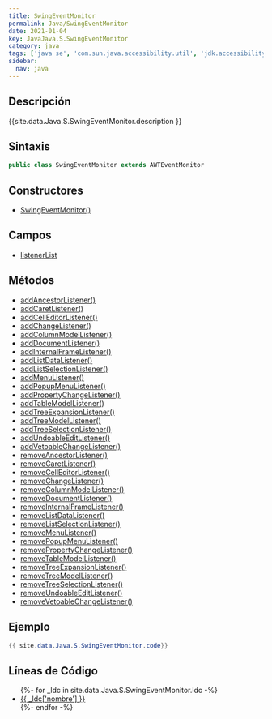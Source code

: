 ```yaml
---
title: SwingEventMonitor
permalink: Java/SwingEventMonitor
date: 2021-01-04
key: JavaJava.S.SwingEventMonitor
category: java
tags: ['java se', 'com.sun.java.accessibility.util', 'jdk.accessibility', 'clase java', 'Java 1.0']
sidebar: 
  nav: java
---
```


## Descripción
{{site.data.Java.S.SwingEventMonitor.description }}

## Sintaxis
~~~java
public class SwingEventMonitor extends AWTEventMonitor
~~~

## Constructores
* [SwingEventMonitor()](/Java/SwingEventMonitor/SwingEventMonitor/)

## Campos
* [listenerList](/Java/SwingEventMonitor/listenerList)

## Métodos
* [addAncestorListener()](/Java/SwingEventMonitor/addAncestorListener)
* [addCaretListener()](/Java/SwingEventMonitor/addCaretListener)
* [addCellEditorListener()](/Java/SwingEventMonitor/addCellEditorListener)
* [addChangeListener()](/Java/SwingEventMonitor/addChangeListener)
* [addColumnModelListener()](/Java/SwingEventMonitor/addColumnModelListener)
* [addDocumentListener()](/Java/SwingEventMonitor/addDocumentListener)
* [addInternalFrameListener()](/Java/SwingEventMonitor/addInternalFrameListener)
* [addListDataListener()](/Java/SwingEventMonitor/addListDataListener)
* [addListSelectionListener()](/Java/SwingEventMonitor/addListSelectionListener)
* [addMenuListener()](/Java/SwingEventMonitor/addMenuListener)
* [addPopupMenuListener()](/Java/SwingEventMonitor/addPopupMenuListener)
* [addPropertyChangeListener()](/Java/SwingEventMonitor/addPropertyChangeListener)
* [addTableModelListener()](/Java/SwingEventMonitor/addTableModelListener)
* [addTreeExpansionListener()](/Java/SwingEventMonitor/addTreeExpansionListener)
* [addTreeModelListener()](/Java/SwingEventMonitor/addTreeModelListener)
* [addTreeSelectionListener()](/Java/SwingEventMonitor/addTreeSelectionListener)
* [addUndoableEditListener()](/Java/SwingEventMonitor/addUndoableEditListener)
* [addVetoableChangeListener()](/Java/SwingEventMonitor/addVetoableChangeListener)
* [removeAncestorListener()](/Java/SwingEventMonitor/removeAncestorListener)
* [removeCaretListener()](/Java/SwingEventMonitor/removeCaretListener)
* [removeCellEditorListener()](/Java/SwingEventMonitor/removeCellEditorListener)
* [removeChangeListener()](/Java/SwingEventMonitor/removeChangeListener)
* [removeColumnModelListener()](/Java/SwingEventMonitor/removeColumnModelListener)
* [removeDocumentListener()](/Java/SwingEventMonitor/removeDocumentListener)
* [removeInternalFrameListener()](/Java/SwingEventMonitor/removeInternalFrameListener)
* [removeListDataListener()](/Java/SwingEventMonitor/removeListDataListener)
* [removeListSelectionListener()](/Java/SwingEventMonitor/removeListSelectionListener)
* [removeMenuListener()](/Java/SwingEventMonitor/removeMenuListener)
* [removePopupMenuListener()](/Java/SwingEventMonitor/removePopupMenuListener)
* [removePropertyChangeListener()](/Java/SwingEventMonitor/removePropertyChangeListener)
* [removeTableModelListener()](/Java/SwingEventMonitor/removeTableModelListener)
* [removeTreeExpansionListener()](/Java/SwingEventMonitor/removeTreeExpansionListener)
* [removeTreeModelListener()](/Java/SwingEventMonitor/removeTreeModelListener)
* [removeTreeSelectionListener()](/Java/SwingEventMonitor/removeTreeSelectionListener)
* [removeUndoableEditListener()](/Java/SwingEventMonitor/removeUndoableEditListener)
* [removeVetoableChangeListener()](/Java/SwingEventMonitor/removeVetoableChangeListener)

## Ejemplo
~~~java
{{ site.data.Java.S.SwingEventMonitor.code}}
~~~

## Líneas de Código
<ul>
{%- for _ldc in site.data.Java.S.SwingEventMonitor.ldc -%}
   <li>
       <a href="{{_ldc['url'] }}">{{ _ldc['nombre'] }}</a>
   </li>
{%- endfor -%}
</ul>
